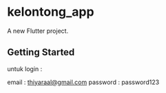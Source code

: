 # kelontong_app

A new Flutter project.

## Getting Started

untuk login :

email : thiyaraal@gmail.com
password : password123
